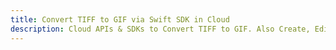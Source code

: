 ---title: Convert TIFF to GIF via Swift SDK in Clouddescription: Cloud APIs & SDKs to Convert TIFF to GIF. Also Create, Edit & Render Microsoft Word & OpenOffice documents in the Cloud.---